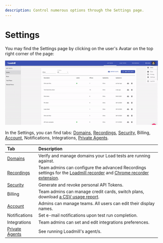 ```yaml
---
description: Control numerous options through the Settings page.
---
```


# Settings

You may find the Settings page by clicking on the user's Avatar on the top right corner of the page:

![The Settings page](../.gitbook/assets/ezgif.com-gif-maker-13-.gif)

In the Settings, you can find tabs: [Domains](https://docs.loadmill.com/load-testing/setup/domain-verification), [Recordings](https://docs.loadmill.com/working-with-the-recorder/recorder-settings), [Security](https://docs.loadmill.com/integrations/api-tokens), Billing, [Account](https://docs.loadmill.com/collaboration/teams), Notifications, Integrations, [Private Agents](https://docs.loadmill.com/api-testing/testing-localhost-application). 

| Tab | Description |
| :--- | :--- |
| [Domains](https://docs.loadmill.com/load-testing/setup/domain-verification) | Verify and manage domains your Load tests are running against. |
| [Recordings](https://docs.loadmill.com/working-with-the-recorder/recorder-settings) | Team admins can configure the advanced Recordings settings for the [Loadmill recorder](https://docs.loadmill.com/working-with-the-recorder) and [Chrome recorder extension](https://docs.loadmill.com/api-testing/getting-started#creating-and-running-an-api-test-by-using-our-chrome-recorder-extension). |
| [Security](https://docs.loadmill.com/integrations/api-tokens) | Generate and revoke personal API Tokens. |
| Billing | Team admins can manage credit cards, switch plans, download [a CSV usage report](https://docs.loadmill.com/account-settings/usage-report).  |
| [Account](https://docs.loadmill.com/collaboration/teams) | Admins can manage teams. All users can edit their display names. |
| Notifications | Set e-mail notifications upon test run completion.  |
| Integrations | Team admins can set and edit integrations preferences. |
| [Private Agents](https://docs.loadmill.com/api-testing/testing-localhost-application)              | See running Loadmill's agent/s. |





